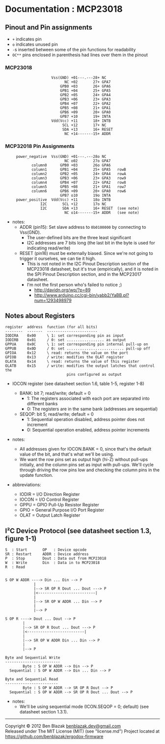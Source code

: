 # Documentation : MCP23018

## Pinout and Pin assignments

* `+` indicates pin
* `o` indicates unused pin
* `-`s inserted between some of the pin functions for readability
* `OC**` pins enclosed in parenthesis had lines over them in the pinout

### MCP23018
                         Vss(GND) +01---.---28+ NC
                               NC +02       27+ GPA7
                             GPB0 +03       26+ GPA6
                             GPB1 +04       25+ GPA5
                             GPB2 +05       24+ GPA4
                             GPB3 +06       23+ GPA3
                             GPB4 +07       22+ GPA2
                             GPB5 +08       21+ GPA1
                             GPB6 +09       20+ GPA0
                             GPB7 +10       19+ INTA
                         Vdd(Vcc) +11       18+ INTB
                              SCL +12       17+ NC
                              SDA +13       16+ RESET
                               NC +14-------15+ ADDR

### MCP32018 Pin Assignments

         power_negative  Vss(GND) +01---.---28o NC
                               NC o02       27o GPA7
                column0      GPB0 +03       26o GPA6
                column1      GPB1 +04       25+ GPA5   rowB
                column2      GPB2 +05       24+ GPA4   rowA
                column3      GPB3 +06       23+ GPA3   row9
                column4      GPB4 +07       22+ GPA2   row8
                column5      GPB5 +08       21+ GPA1   row7
                column6      GPB6 +09       20+ GPA0   row6
                             GPB7 o10       19o INTA
         power_positive  Vdd(Vcc) +11       18o INTB
                    I2C       SCL +12       17o NC
                    I2C       SDA +13       16+ RESET  (see note)
                               NC o14-------15+ ADDR   (see note)

* notes:
  * ADDR (pin15): Set slave address to `0b0100000` by connecting to Vss(GND).
    * The user-defined bits are the three least significant
    * I2C addresses are 7 bits long (the last bit in the byte is used for
      indicating read/write)
  * RESET (pin16) must be externally biased.  Since we're not going to trigger
    it ourselves, we can tie it high.
    * This is not noted in the I2C Pinout Description section of the MCP23018
      datasheet, but it's true (empirically), and it is noted in the SPI Pinout
      Description section, and in the MCP23017 datasheet.
    * I'm not the first person who's failed to notice ;)
      * <http://davidn.org/wp/?p=89>
      * <http://www.arduino.cc/cgi-bin/yabb2/YaBB.pl?num=1293498979>

## Notes about Registers

    register  address  function (for all bits)
    --------  -------  -----------------------
    IODIRA    0x00     \ 1: set corresponding pin as input
    IODIRB    0x01     / 0: set ................. as output
    GPPUA     0x0C     \ 1: set corresponding pin internal pull-up on
    GPPUB     0x0D     / 0: set .......................... pull-up off
    GPIOA     0x12     \ read: returns the value on the port
    GPIOB     0x13     / write: modifies the OLAT register
    OLATA     0x14     \ read: returns the value of this register
    OLATB     0x15     / write: modifies the output latches that control the
                                pins configured as output

* IOCON register (see datasheet section 1.6, table 1-5, register 1-8)
  * BANK: bit 7; read/write; default = 0
    * 1: The registers associated with each port are separated into different
      banks
    * 0: The registers are in the same bank (addresses are sequential)
  * SEQOP: bit 5; read/write; default = 0
    * 1: Sequential operation disabled, address pointer does not increment
    * 0: Sequential operation enabled, address pointer increments

* notes:
  * All addresses given for IOCON.BANK = 0, since that's the default value of
    the bit, and that's what we'll be using.
  * We want the row pins set as output high (hi-Z) without pull-ups initially,
    and the column pins set as input with pull-ups.  We'll cycle through
    driving the row pins low and checking the column pins in the update
    function.

* abbreviations:
  * IODIR = I/O Direction Register
  * IOCON = I/O Control Register
  * GPPU = GPIO Pull-Up Resistor Register
  * GPIO = General Purpose I/O Port Register
  * OLAT = Output Latch Register

## I&sup2;C Device Protocol (see datasheet section 1.3, figure 1-1)

    S  : Start       OP   : Device opcode
    SR : Restart     ADDR : Device address
    P  : Stop        Dout : Data out from MCP23018
    W  : Write       Din  : Data in to MCP23018
    R  : Read


    S OP W ADDR ----> Din ... Din --> P
                 |
                 |--> SR OP R Dout ... Dout ---> P
                 |<--------------------------|
                 |
                 |--> SR OP W ADDR ... Din --> P
                 |
                 |--> P

    S OP R ----> Dout ... Dout --> P
            |
            |--> SR OP R Dout ... Dout ---> P
            |<--------------------------|
            |
            |--> SR OP W ADDR Din ... Din --> P
            |
            |--> P

    Byte and Sequential Write
    -------------------------
            Byte : S OP W ADDR --> Din --> P
      Sequential : S OP W ADDR --> Din ... Din --> P

    Byte and Sequential Read
    ------------------------
            Byte : S OP W ADDR --> SR OP R Dout --> P
      Sequential : S OP W ADDR --> SR OP R Dout ... Dout --> P

* notes:
  * We'll be using sequential mode (ICON.SEQOP = 0; default) (see datasheet
    section 1.3.1).

-------------------------------------------------------------------------------

Copyright &copy; 2012 Ben Blazak <benblazak.dev@gmail.com>  
Released under The MIT License (MIT) (see "license.md")
Project located at <https://github.com/benblazak/ergodox-firmware>

